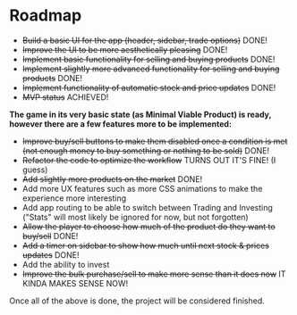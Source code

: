 # Roadmap

- ~~Build a basic UI for the app (header, sidebar, trade options)~~ DONE!
- ~~Improve the UI to be more aesthetically pleasing~~ DONE!
- ~~Implement basic functionality for selling and buying products~~ DONE!
- ~~Implement slightly more advanced functionality for selling and buying products~~ DONE!
- ~~Implement functionality of automatic stock and price updates~~ DONE!
- ~~MVP status~~ ACHIEVED!

**The game in its very basic state (as Minimal Viable Product) is ready, however there are a few features more to be implemented:**

- ~~Improve buy/sell buttons to make them disabled once a condition is met (not enough money to buy something or nothing to be sold)~~ DONE!
- ~~Refactor the code to optimize the workflow~~ TURNS OUT IT'S FINE! (I guess)
- ~~Add slightly more products on the market~~ DONE!
- Add more UX features such as more CSS animations to make the experience more interesting
- Add app routing to be able to switch between Trading and Investing ("Stats" will most likely be ignored for now, but not forgotten)
- ~~Allow the player to choose how much of the product do they want to buy/sell~~ DONE!
- ~~Add a timer on sidebar to show how much until next stock & prices updates~~ DONE!
- Add the ability to invest
- ~~Improve the bulk purchase/sell to make more sense than it does now~~ IT KINDA MAKES SENSE NOW!

Once all of the above is done, the project will be considered finished.
